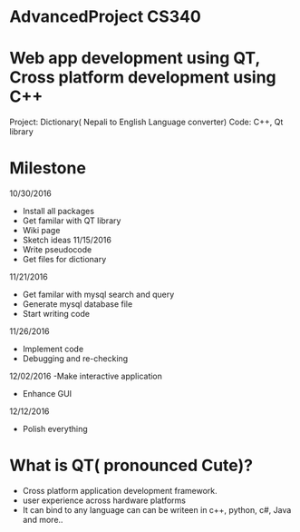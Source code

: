 # AdvancedProject CS340 
# Web app development using QT, Cross platform development using C++  
Project: Dictionary( Nepali to English Language converter)
Code: C++, Qt library 


# Milestone

10/30/2016
-  Install all packages 
- Get familar with QT library 
- Wiki page 
- Sketch ideas
11/15/2016
- Write pseudocode 
- Get files for dictionary

11/21/2016
- Get familar with mysql search and query
- Generate mysql database file
- Start writing code

11/26/2016
- Implement code
- Debugging and re-checking


12/02/2016
-Make interactive application
- Enhance GUI

12/12/2016
- Polish everything

# What is QT( pronounced Cute)? 
- Cross platform application development framework.
- user experience across hardware platforms
- It can bind to any language can can be writeen in c++, python, c#, Java and more..


